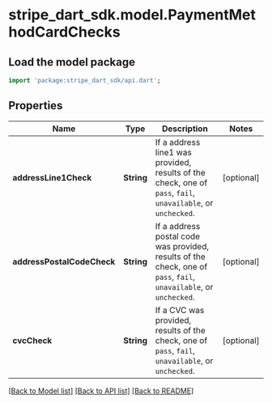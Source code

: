 # stripe_dart_sdk.model.PaymentMethodCardChecks

## Load the model package
```dart
import 'package:stripe_dart_sdk/api.dart';
```

## Properties
Name | Type | Description | Notes
------------ | ------------- | ------------- | -------------
**addressLine1Check** | **String** | If a address line1 was provided, results of the check, one of `pass`, `fail`, `unavailable`, or `unchecked`. | [optional] 
**addressPostalCodeCheck** | **String** | If a address postal code was provided, results of the check, one of `pass`, `fail`, `unavailable`, or `unchecked`. | [optional] 
**cvcCheck** | **String** | If a CVC was provided, results of the check, one of `pass`, `fail`, `unavailable`, or `unchecked`. | [optional] 

[[Back to Model list]](../README.md#documentation-for-models) [[Back to API list]](../README.md#documentation-for-api-endpoints) [[Back to README]](../README.md)


